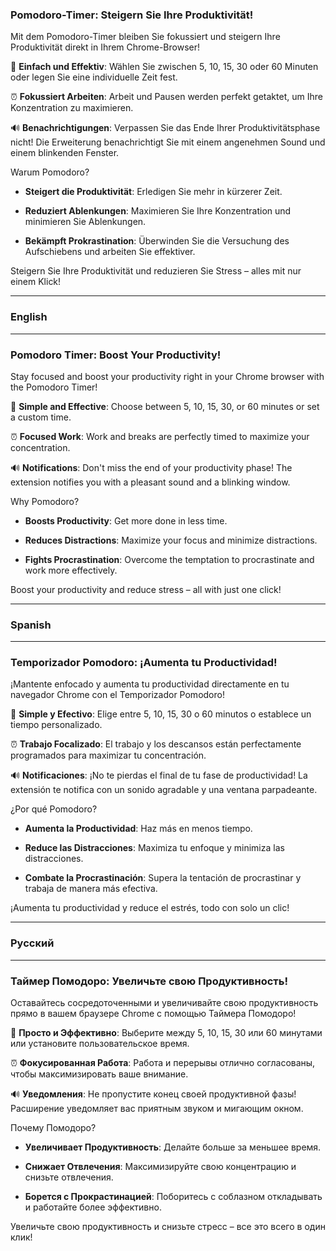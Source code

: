 
### Pomodoro-Timer: Steigern Sie Ihre Produktivität!

Mit dem Pomodoro-Timer bleiben Sie fokussiert und steigern Ihre Produktivität direkt in Ihrem Chrome-Browser!

🍅 **Einfach und Effektiv**: Wählen Sie zwischen 5, 10, 15, 30 oder 60 Minuten oder legen Sie eine individuelle Zeit fest.

⏰ **Fokussiert Arbeiten**: Arbeit und Pausen werden perfekt getaktet, um Ihre Konzentration zu maximieren.

🔊 **Benachrichtigungen**: Verpassen Sie das Ende Ihrer Produktivitätsphase nicht! Die Erweiterung benachrichtigt Sie mit einem angenehmen Sound und einem blinkenden Fenster.

Warum Pomodoro?

-   **Steigert die Produktivität**: Erledigen Sie mehr in kürzerer Zeit.
    
-   **Reduziert Ablenkungen**: Maximieren Sie Ihre Konzentration und minimieren Sie Ablenkungen.
    
-   **Bekämpft Prokrastination**: Überwinden Sie die Versuchung des Aufschiebens und arbeiten Sie effektiver.
    

Steigern Sie Ihre Produktivität und reduzieren Sie Stress – alles mit nur einem Klick!

----------

### English

----------

### Pomodoro Timer: Boost Your Productivity!

Stay focused and boost your productivity right in your Chrome browser with the Pomodoro Timer!

🍅 **Simple and Effective**: Choose between 5, 10, 15, 30, or 60 minutes or set a custom time.

⏰ **Focused Work**: Work and breaks are perfectly timed to maximize your concentration.

🔊 **Notifications**: Don't miss the end of your productivity phase! The extension notifies you with a pleasant sound and a blinking window.

Why Pomodoro?

-   **Boosts Productivity**: Get more done in less time.
    
-   **Reduces Distractions**: Maximize your focus and minimize distractions.
    
-   **Fights Procrastination**: Overcome the temptation to procrastinate and work more effectively.
    

Boost your productivity and reduce stress – all with just one click!

----------

### Spanish

----------

### Temporizador Pomodoro: ¡Aumenta tu Productividad!

¡Mantente enfocado y aumenta tu productividad directamente en tu navegador Chrome con el Temporizador Pomodoro!

🍅 **Simple y Efectivo**: Elige entre 5, 10, 15, 30 o 60 minutos o establece un tiempo personalizado.

⏰ **Trabajo Focalizado**: El trabajo y los descansos están perfectamente programados para maximizar tu concentración.

🔊 **Notificaciones**: ¡No te pierdas el final de tu fase de productividad! La extensión te notifica con un sonido agradable y una ventana parpadeante.

¿Por qué Pomodoro?

-   **Aumenta la Productividad**: Haz más en menos tiempo.
    
-   **Reduce las Distracciones**: Maximiza tu enfoque y minimiza las distracciones.
    
-   **Combate la Procrastinación**: Supera la tentación de procrastinar y trabaja de manera más efectiva.
    

¡Aumenta tu productividad y reduce el estrés, todo con solo un clic!

----------

### Pусский

----------

### Таймер Помодоро: Увеличьте свою Продуктивность!

Оставайтесь сосредоточенными и увеличивайте свою продуктивность прямо в вашем браузере Chrome с помощью Таймера Помодоро!

🍅 **Просто и Эффективно**: Выберите между 5, 10, 15, 30 или 60 минутами или установите пользовательское время.

⏰ **Фокусированная Работа**: Работа и перерывы отлично согласованы, чтобы максимизировать ваше внимание.

🔊 **Уведомления**: Не пропустите конец своей продуктивной фазы! Расширение уведомляет вас приятным звуком и мигающим окном.

Почему Помодоро?

-   **Увеличивает Продуктивность**: Делайте больше за меньшее время.
    
-   **Снижает Отвлечения**: Максимизируйте свою концентрацию и снизьте отвлечения.
    
-   **Борется с Прокрастинацией**: Поборитесь с соблазном откладывать и работайте более эффективно.
    

Увеличьте свою продуктивность и снизьте стресс – все это всего в один клик!